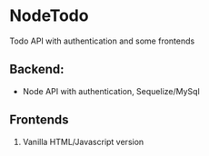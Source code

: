 # NodeTodo
Todo API with authentication and some frontends

## Backend:
  * Node API with authentication, Sequelize/MySql

## Frontends
  1. Vanilla HTML/Javascript version
